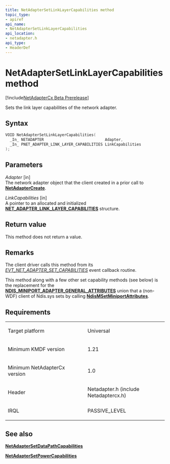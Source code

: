 ```yaml
---
title: NetAdapterSetLinkLayerCapabilities method
topic_type:
- apiref
api_name:
- NetAdapterSetLinkLayerCapabilities
api_location:
- netadapter.h
api_type:
- HeaderDef
---
```


# NetAdapterSetLinkLayerCapabilities method


[!include[NetAdapterCx Beta Prerelease](../netcx-beta-prerelease.md)]

Sets the link layer capabilities of the network adapter.

Syntax
------

```cpp
VOID NetAdapterSetLinkLayerCapabilities(
  _In_ NETADAPTER                           Adapter,
  _In_ PNET_ADAPTER_LINK_LAYER_CAPABILITIES LinkCapabilities
);
```

Parameters
----------

*Adapter* [in]  
The network adapter object that the client created in a prior call to [**NetAdapterCreate**](netadaptercreate.md).

*LinkCapabilities* [in]  
A pointer to an allocated and initialized [**NET_ADAPTER_LINK_LAYER_CAPABILITIES**](net-adapter-link-layer-capabilities.md) structure.

Return value
------------

This method does not return a value.

Remarks
-------

The client driver calls this method from its [*EVT_NET_ADAPTER_SET_CAPABILITIES*](evt-net-adapter-set-capabilities.md) event callback routine.

This method along with a few other set capability methods (see below) is the replacement for the [**NDIS_MINIPORT_ADAPTER_GENERAL_ATTRIBUTES**](https://msdn.microsoft.com/library/windows/hardware/ff565923) union that a (non-WDF) client of Ndis.sys sets by calling [**NdisMSetMiniportAttributes**](https://msdn.microsoft.com/library/windows/hardware/ff563672).

Requirements
------------

<table>
<colgroup>
<col width="50%" />
<col width="50%" />
</colgroup>
<tbody>
<tr class="odd">
<td align="left"><p>Target platform</p></td>
<td align="left">Universal</td>
</tr>
<tr class="even">
<td align="left"><p>Minimum KMDF version</p></td>
<td align="left"><p>1.21</p></td>
</tr>
<tr class="odd">
<td align="left"><p>Minimum NetAdapterCx version</p></td>
<td align="left"><p>1.0</p></td>
</tr>
<tr class="even">
<td align="left"><p>Header</p></td>
<td align="left">Netadapter.h (include Netadaptercx.h)</td>
</tr>
<tr class="odd">
<td align="left"><p>IRQL</p></td>
<td align="left"><p>PASSIVE_LEVEL</p></td>
</tr>
</tbody>
</table>

## See also


[**NetAdapterSetDataPathCapabilities**](netadaptersetdatapathcapabilities.md)

[**NetAdapterSetPowerCapabilities**](netadaptersetpowercapabilities.md)

 

 






